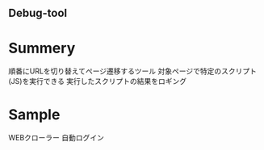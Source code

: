 ## Debug-tool

# Summery

順番にURLを切り替えてページ遷移するツール
対象ページで特定のスクリプト(JS)を実行できる
実行したスクリプトの結果をロギング


# Sample

WEBクローラー
自動ログイン


